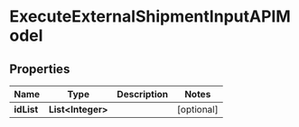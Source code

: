 
# ExecuteExternalShipmentInputAPIModel

## Properties
Name | Type | Description | Notes
------------ | ------------- | ------------- | -------------
**idList** | **List&lt;Integer&gt;** |  |  [optional]




